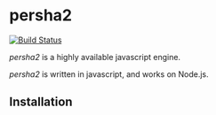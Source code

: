 # persha2

[![Build Status](https://travis-ci.org/kotarondo/persha2.svg?branch=master)](https://travis-ci.org/kotarondo/persha2)

*persha2* is a highly available javascript engine.

*persha2* is written in javascript, and works on Node.js.

## Installation
